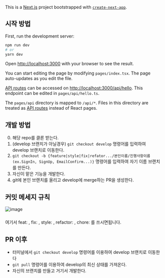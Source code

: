 This is a [Next.js](https://nextjs.org/) project bootstrapped with [`create-next-app`](https://github.com/vercel/next.js/tree/canary/packages/create-next-app).

## 시작 방법

First, run the development server:

```bash
npm run dev
# or
yarn dev
```

Open [http://localhost:3000](http://localhost:3000) with your browser to see the result.

You can start editing the page by modifying `pages/index.tsx`. The page auto-updates as you edit the file.

[API routes](https://nextjs.org/docs/api-routes/introduction) can be accessed on [http://localhost:3000/api/hello](http://localhost:3000/api/hello). This endpoint can be edited in `pages/api/hello.ts`.

The `pages/api` directory is mapped to `/api/*`. Files in this directory are treated as [API routes](https://nextjs.org/docs/api-routes/introduction) instead of React pages.

## 개발 방법

0. 해당 repo를 클론 받는다.
1. (develop 브랜치가 아닐경우) `git checkout develop` 명령어를 입력하여 develop 브랜치로 이동한다.
2. `git checkout -b {feature|style|fix|refator.../본인이름/진행사항이름(ex.SignIn, SignUp, EmailConfirm...)}` 명령어를 입력하여 자기 이름 브랜치를 만든다.
3. 자신이 맡은 기능을 개발한다.
4. git에 본인 브랜치를 올리고 develop에 merge하는 PR을 생성한다.

## 커밋 메세지 규칙

![image](https://user-images.githubusercontent.com/57565933/149538692-1f687e6a-29de-4944-a54c-caad83ccc293.png)

#####

여기서 feat: , fix: , style: , refactor: , chore: 를 쓰시면됩니다.

## PR 이후

- 터미널에서 `git checkout develop` 명령어를 이용하여 develop 브랜치로 이동한다
- `git pull` 명령어를 이용하여 develop의 최신 상태를 가져온다.
- 자신의 브랜치를 만들고 거기서 개발한다.
